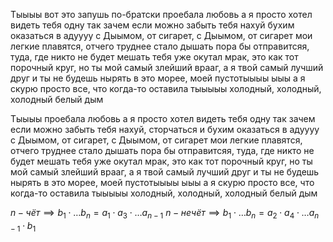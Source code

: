Тыыыы вот это запушь по-братски
проебала любовь а я просто хотел видеть тебя одну
так зачем если можно забыть тебя нахуй бухим оказаться в адуууу
с Дыымом, от сигарет, с Дыымом, от сигарет
мои легкие плавятся, отчего труднее стало дышать
пора бы отправитсяя, туда, где никто не будет мешать
тебя уже окутал мрак, это как тот порочный круг, но ты мой самый злейший врааг, а я твой самый лучший друг
и ты не будешь нырять в это морее, моей пустотыыыы ыыы
а я скурю просто все, что когда-то оставила тыыыыы
холодный, холодный, холодный белый дым

Тыыыы
проебала любовь а я просто хотел видеть тебя одну
так зачем если можно забыть тебя нахуй, сторчаться и бухим оказаться в адуууу
с Дыымом, от сигарет, с Дыымом, от сигарет
мои легкие плавятся, отчего труднее стало дышать
пора бы отправитсяя, туда, где никто не будет мешать
тебя уже окутал мрак, это как тот порочный круг, но ты мой самый злейший врааг, а я твой самый лучший друг
и ты не будешь нырять в это морее, моей пустотыыыы ыыы
а я скурю просто все, что когда-то оставила тыыыыы
холодный, холодный, холодный белый дым

$n - чёт \implies b_1 \cdot \dots b_n = a_1 \cdot a_3 \cdot \dots a_{n - 1}$
$n - нечёт \implies b_1 \cdot \dots b_n = a_2 \cdot a_4 \cdot \dots a_{n - 1} \cdot b_1$